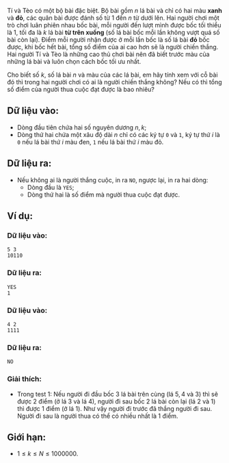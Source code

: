 Tí và Tèo có một bộ bài đặc biệt. Bộ bài gồm $n$ lá bài và chỉ có hai màu **xanh** và **đỏ**, các quân bài được đánh số từ $1$ đến $n$ từ dưới lên. Hai người chơi một trò chơi luân phiên nhau bốc bài, mỗi người đến lượt mình được bốc tối thiểu là $1$, tối đa là $k$ lá bài **từ trên xuống** (số lá bài bốc mỗi lần không vượt quá số bài còn lại). Điểm mỗi người nhận được ở mỗi lần bốc là số lá bài **đỏ** bốc được, khi bốc hết bài, tổng số điểm của ai cao hơn sẽ là người chiến thắng. Hai người Tí và Tèo là những cao thủ chơi bài nên đã biết trước màu của những lá bài và luôn chọn cách bốc tối ưu nhất.

Cho biết số $k$, số lá bài $n$ và màu của các lá bài, em hãy tính xem với cỗ bài đó thì trong hai người chơi có ai là người chiến thắng không? Nếu có thì tổng số điểm của người thua cuộc đạt được là bao nhiêu?

## Dữ liệu vào:
- Dòng đầu tiên chứa hai số nguyên dương $n, k$;
- Dòng thứ hai chứa một xâu độ dài $n$ chỉ có các ký tự `0` và `1`, ký tự thứ $i$ là `0` nếu lá bài thứ $i$ màu đen, `1` nếu lá bài thứ $i$ màu đỏ.

## Dữ liệu ra:
- Nếu không ai là người thắng cuộc, in ra `NO`, ngược lại, in ra hai dòng:
    - Dòng đầu là `YES`;
    - Dòng thứ hai là số điểm mà người thua cuộc đạt được.

## Ví dụ:
### Dữ liệu vào:
```
5 3
10110
```

### Dữ liệu ra:
```
YES
1
```

### Dữ liệu vào:
```
4 2
1111
```

### Dữ liệu ra:
```
NO
```

### Giải thích:
- Trong test $1$: Nếu người đi đầu bốc $3$ lá bài trên cùng (lá $5, 4$ và $3$) thì sẽ được $2$ điểm (ở lá $3$ và lá $4$), người đi sau bốc $2$ lá bài còn lại (lá $2$ và $1$) thì được $1$ điểm (ở lá $1$). Như vậy người đi trước đã thắng người đi sau. Người đi sau là người thua có thể có nhiều nhất là $1$ điểm.

## Giới hạn:
- $1 ≤ k ≤ N ≤ 1000000$.